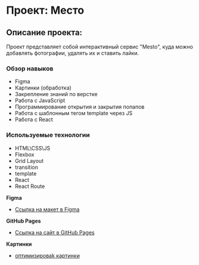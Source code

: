 # Проект: Место

## Описание проекта:
Проект представляет собой интерактивный сервис "Mesto", куда можно добавлять фотографии, удалять их и ставить лайки.

### Обзор навыков

* Figma
* Картинки (обработка)
* Закрепление знаний по верстке
* Работа с JavaScript 
* Программирование открытия и закрытия попапов
* Работа с шаблонным тегом template через JS
* Работа с React

### Используемые технологии

* HTML\CSS\JS
* Flexbox
* Grid Layout
* transition 
* template
* React
* React Route

**Figma**

* [Ссылка на макет в Figma](https://www.figma.com/file/2cn9N9jSkmxD84oJik7xL7/JavaScript.-Sprint-4?node-id=0%3A1)

**GitHub Pages**

* [Ссылка на сайт в GitHub Pages](https://github.com/Evgeny-Gutz/react-mesto-auth)

**Картинки**

* [оптимизироваk картинки](https://tinypng.com/)